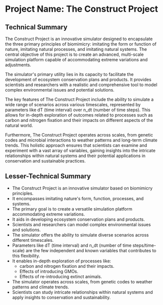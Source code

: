 # Project Name: The Construct Project

## Technical Summary

The Construct Project is an innovative simulator designed to encapsulate the three primary principles of biomimicry: imitating the form or function of nature, imitating natural processes, and imitating natural systems. The central objective of this project is to create an advanced, multi-scale simulation platform capable of accommodating extreme variations and adjustments.

The simulator's primary utility lies in its capacity to facilitate the development of ecosystem conservation plans and products. It provides scientists and researchers with a realistic and comprehensive tool to model complex environmental issues and potential solutions.

The key features of The Construct Project include the ability to simulate a wide range of scenarios across various timescales, represented by parameters like dT (time interval) over n_dt (number of time steps). This allows for in-depth exploration of outcomes related to processes such as carbon and nitrogen fixation and their impacts on different aspects of the natural world.

Furthermore, The Construct Project operates across scales, from genetic codes and microbial interactions to weather patterns and long-term climate trends. This holistic approach ensures that scientists can examine and experiment with a vast array of variables, gaining insights into the intricate relationships within natural systems and their potential applications in conservation and sustainable practices.

## Lesser-Technical Summary
* The Construct Project is an innovative simulator based on biomimicry principles.
* It encompasses imitating nature's form, function, processes, and systems.
* The primary goal is to create a versatile simulation platform accommodating extreme variations.
* It aids in developing ecosystem conservation plans and products.
* Scientists and researchers can model complex environmental issues and solutions.
* The simulator offers the ability to simulate diverse scenarios across different timescales.
* Parameters like dT (time interval) and n_dt (number of time steps/time-scale) are the few independent and known variables that contributes to this flexibility.
* It enables in-depth exploration of processes like:
    * carbon and nitrogen fixation and their impacts.
    * Effects of introducing GMOs.
    * Effects of re-introducing extinct animals.
* The simulator operates across scales, from genetic codes to weather patterns and climate trends.
* Scientists can study intricate relationships within natural systems and apply insights to conservation and sustainability.